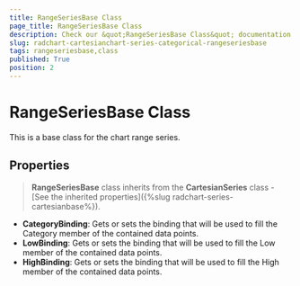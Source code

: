 ```yaml
---
title: RangeSeriesBase Class
page_title: RangeSeriesBase Class
description: Check our &quot;RangeSeriesBase Class&quot; documentation article for RadChart for UWP control.
slug: radchart-cartesianchart-series-categorical-rangeseriesbase
tags: rangeseriesbase,class
published: True
position: 2
---
```


# RangeSeriesBase Class

This is a base class for the chart range series.

## Properties

>**RangeSeriesBase** class inherits from the **CartesianSeries** class -
[See the inherited properties]({%slug radchart-series-cartesianbase%}).

* **CategoryBinding**: Gets or sets the binding that will be used to fill the Category member of the contained data points.
* **LowBinding**: Gets or sets the binding that will be used to fill the Low member of the contained data points.
* **HighBinding**: Gets or sets the binding that will be used to fill the High member of the contained data points.